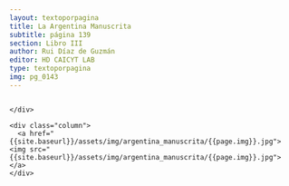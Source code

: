 ```yaml
---
layout: textoporpagina
title: La Argentina Manuscrita
subtitle: página 139
section: Libro III
author: Rui Díaz de Guzmán
editor: HD CAICYT LAB
type: textoporpagina
img: pg_0143
---
```


<div class="row">
    <div class="column">


    </div>

    <div class="column">
      <a href="{{site.baseurl}}/assets/img/argentina_manuscrita/{{page.img}}.jpg"><img src="{{site.baseurl}}/assets/img/argentina_manuscrita/{{page.img}}.jpg"></a>
    </div>
</div>